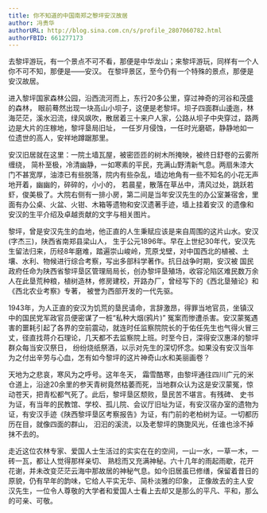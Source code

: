 ```yaml
---
title: 你不知道的中国南郑之黎坪安汉故居
author: 冯贵华
authorURL: http://blog.sina.com.cn/s/profile_2807060782.html
authorFBID: 661277173
---
```


去黎坪游玩，有一个景点不可不看，那便是中华龙山；来黎坪游玩，同样有一个人你不可不知，那便是——安汉。 在黎坪景区，至今仍有一个特殊的景点，那便是安汉故居。


进入黎坪国家森林公园，沿西流河而上，东行20多公里，穿过神奇的河谷和茂盛的森林， 眼前蓦然出现一块高山小坝子，这便是老黎坪。坝子四面群山逶迤，林海茫茫，溪水汩流，绿风飒吹，散居着三十来户人家，公路从坝子中央穿过，路两边是大片的庄稼地，黎坪垦局旧址， 一任岁月侵蚀，一任时光磨砺，静静地如一位遗世的高人，安祥地蹲踞那里。

<!--truncate-->

安汉旧居就在这里：一院土墙瓦屋，被密匝匝的树木所掩映，被终日舒卷的云雾所缠绕， 简朴至极，冷清幽静，一如寒素的平民，充满山野清新气息。两扇朱漆大门不甚宽厚，油漆已有些脱落，院内有些杂乱，墙边地角有一些不知名的小花无声地开着，幽幽的，碎碎的，小小的， 若晨星，散落在草丛中，清风过处，跳跃若虾，俊美极了。大院右侧有一排小房，第二间是当年安汉先生的办公室兼宿舍，里面有办公桌、火盆、火钳、木箱等遗物和安汉遗著手迹，墙上挂着安汉 的遗像和安汉的生平介绍及卓越贡献的文字与相关图片。


黎坪，曾是安汉先生的血地，他正直的人生秉赋应该是来自周围的这片山水。安汉(字杰三)，陕西省南郑县梁山人， 生于公元1896年。早在上世纪30年代，安汉先生留法归来，历经8年磨难，踏遍崇山峻岭，荒原戈壁，对中国西北的植被、土壤、水利、物候进行综合考察，写出多部科学著作。抗日战争时期，安汉被 国民政府任命为陕西省黎坪垦区管理局局长，创办黎坪垦殖场，收容沦陷区难民数万余人在此垦荒种粮，植树造林，修房建校，开路办厂，曾经写下的《西北垦殖论》和《西北农业考察》专著， 被誉为西部开发的一代先驱。


1943年，为人正直的安汉为饥荒的垦民请命，言辞激昂，得罪当地官员，坐镇汉中的国民党军政官员便密谋了一桩“私种大烟(鸦片)” 冤案而惨遭杀害。安汉蒙冤遇害的噩耗引起了各界的空前震动，就连时任监察院院长的于佑任先生也气得火冒三丈，径直找蒋介石理论，几天都不去监察院上班。时至今日，深得安汉惠泽的黎坪群众每当安汉祭日， 纷纷烧纸祭酒，以示对先生的深切怀念。如果没有安汉当年为之付出辛劳与心血，怎有如今黎坪的这片神奇山水和美丽画卷？


天地为之悲哀，寒风为之呼号。这年冬天， 霜雪酷寒，由黎坪通往四川广元的米仓道上，沿途20余里的参天青树竟然枯萎而死，当地群众认为这是安汉蒙冤，惊动苍天，把青松都气死了。此后，黎坪垦区颓败，垦民苦不堪言。有残碑、 史书为证，有当年的民教馆、学校、孤儿院、会议厅旧址为证，有安汉宿办室的遗物为证，有安汉手迹《陕西黎坪垦区考察报告》为证，有门前的老柏树为证。一切都历历在目，就像四面的群山， 汩汩的溪流，以及老黎坪的旖旎风光，任谁也涂不掉抹不去的。


走近这位农林专家、爱国人士生活过的实实在在的空间，一山一水，一草一木，一砖一瓦，都让人觉得那样亲切、 熟稔而又充满神秘。六十几年的雨起雨歇，花开花谢，并未改变茫茫云海中那故居的神秘气息。如今旧居虽已修缮，保留着昔日的原貌，仍有早年的韵味，它给人平实无华、简朴淡雅的印象， 正像故去的主人安汉先生，一位令人尊敬的大学者和爱国人士看上去却又是那么的平凡、平和，那么的可亲、可敬。